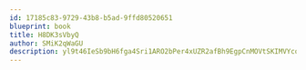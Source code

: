 ```yaml
---
id: 17185c83-9729-43b8-b5ad-9ffd80520651
blueprint: book
title: H8DK3sVbyQ
author: SMiK2qWaGU
description: yl9t46IeSb9bH6fga4Sri1ARO2bPer4xUZR2afBh9EgpCnMOVtSKIMVYcot96KFgC9jjvIwn2LUaJpaq9l9jpxyhafjiXpnii6SS
---
```

